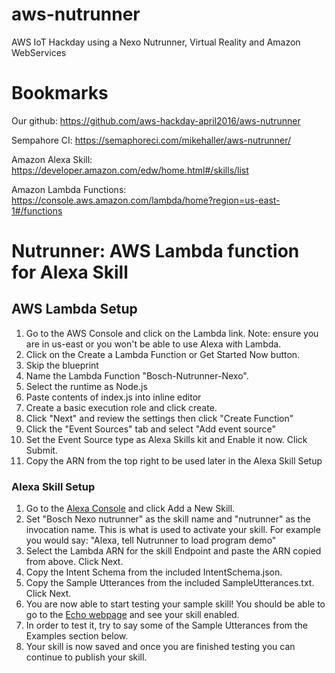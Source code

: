 # aws-nutrunner
AWS IoT Hackday using a Nexo Nutrunner, Virtual Reality and Amazon WebServices

# Bookmarks

Our github: https://github.com/aws-hackday-april2016/aws-nutrunner

Sempahore CI: https://semaphoreci.com/mikehaller/aws-nutrunner/

Amazon Alexa Skill: https://developer.amazon.com/edw/home.html#/skills/list

Amazon Lambda Functions: https://console.aws.amazon.com/lambda/home?region=us-east-1#/functions

# Nutrunner: AWS Lambda function for Alexa Skill 

## AWS Lambda Setup
1. Go to the AWS Console and click on the Lambda link. Note: ensure you are in us-east or you won't be able to use Alexa with Lambda.
2. Click on the Create a Lambda Function or Get Started Now button.
3. Skip the blueprint
4. Name the Lambda Function "Bosch-Nutrunner-Nexo".
5. Select the runtime as Node.js
6. Paste contents of index.js into inline editor
8. Create a basic execution role and click create.
10. Click "Next" and review the settings then click "Create Function"
11. Click the "Event Sources" tab and select "Add event source"
12. Set the Event Source type as Alexa Skills kit and Enable it now. Click Submit.
13. Copy the ARN from the top right to be used later in the Alexa Skill Setup

### Alexa Skill Setup
1. Go to the [Alexa Console](https://developer.amazon.com/edw/home.html) and click Add a New Skill.
2. Set "Bosch Nexo nutrunner" as the skill name and "nutrunner" as the invocation name. This is what is used to activate your skill. For example you would say: "Alexa, tell Nutrunner to load program demo"
3. Select the Lambda ARN for the skill Endpoint and paste the ARN copied from above. Click Next.
4. Copy the Intent Schema from the included IntentSchema.json.
5. Copy the Sample Utterances from the included SampleUtterances.txt. Click Next.
7. You are now able to start testing your sample skill! You should be able to go to the [Echo webpage](http://echo.amazon.com/#skills) and see your skill enabled.
8. In order to test it, try to say some of the Sample Utterances from the Examples section below.
9. Your skill is now saved and once you are finished testing you can continue to publish your skill.

	